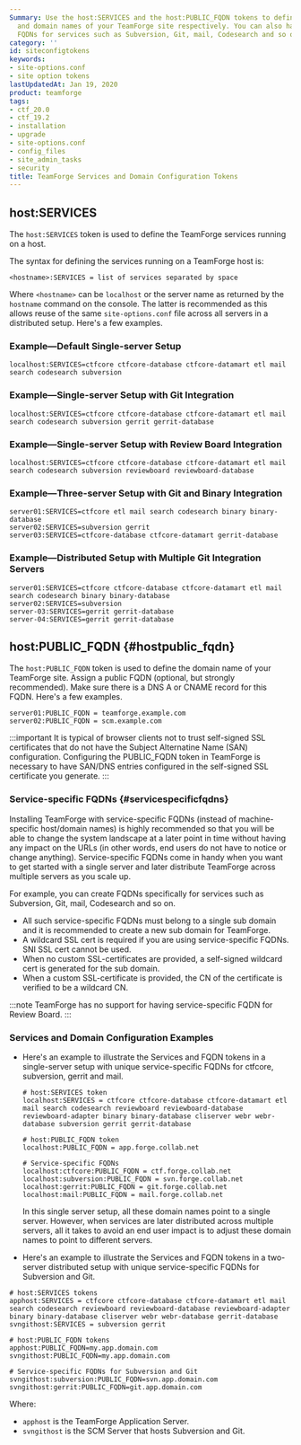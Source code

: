 ```yaml
---
Summary: Use the host:SERVICES and the host:PUBLIC_FQDN tokens to define the services
  and domain names of your TeamForge site respectively. You can also have unique service-specific
  FQDNs for services such as Subversion, Git, mail, Codesearch and so on.
category: ''
id: siteconfigtokens
keywords:
- site-options.conf
- site option tokens
lastUpdatedAt: Jan 19, 2020
product: teamforge
tags:
- ctf_20.0
- ctf_19.2
- installation
- upgrade
- site-options.conf
- config_files
- site_admin_tasks
- security
title: TeamForge Services and Domain Configuration Tokens
---
```



## host:SERVICES

The `host:SERVICES` token is used to define the TeamForge services running on a host. 

The syntax for defining the services running on a TeamForge host is:

```shell
<hostname>:SERVICES = list of services separated by space
````
Where `<hostname>` can be `localhost` or the server name as returned by the `hostname` command on the console. The latter is recommended as this allows reuse of the same ``site-options.conf`` file across all servers in a distributed setup. Here's a few examples.

### Example—Default Single-server Setup
```shell
localhost:SERVICES=ctfcore ctfcore-database ctfcore-datamart etl mail search codesearch subversion
````

### Example—Single-server Setup with Git Integration
```shell
localhost:SERVICES=ctfcore ctfcore-database ctfcore-datamart etl mail search codesearch subversion gerrit gerrit-database
````

### Example—Single-server Setup with Review Board Integration
```shell
localhost:SERVICES=ctfcore ctfcore-database ctfcore-datamart etl mail search codesearch subversion reviewboard reviewboard-database 
````

### Example—Three-server Setup with Git and Binary Integration
```shell
server01:SERVICES=ctfcore etl mail search codesearch binary binary-database
server02:SERVICES=subversion gerrit
server03:SERVICES=ctfcore-database ctfcore-datamart gerrit-database
````

### Example—Distributed Setup with Multiple Git Integration Servers
```shell
server01:SERVICES=ctfcore ctfcore-database ctfcore-datamart etl mail search codesearch binary binary-database
server02:SERVICES=subversion
server-03:SERVICES=gerrit gerrit-database
server-04:SERVICES=gerrit gerrit-database
````

## host:PUBLIC_FQDN {#hostpublic_fqdn} 
The `host:PUBLIC_FQDN` token is used to define the domain name of your TeamForge site. Assign a public FQDN (optional, but strongly recommended). Make sure there is a DNS A or CNAME record for this FQDN. Here's a few examples.

```shell
server01:PUBLIC_FQDN = teamforge.example.com
server02:PUBLIC_FQDN = scm.example.com
````

<!-- Artifact artf394570 : [doc] self signed certs to include SAN -->
:::important
It is typical of browser clients not to trust self-signed SSL certificates that do not have the Subject Alternatine Name (SAN) configuration. Configuring the PUBLIC_FQDN token in TeamForge is necessary to have SAN/DNS entries configured in the self-signed SSL certificate you generate.
:::

<!-- https://forge.collab.net/sf/go/artf301286#6 -->
<!-- :::note
You cannot have a separate PUBLIC_FQDN for EventQ." % -->

### Service-specific FQDNs {#servicespecificfqdns}

Installing TeamForge with service-specific FQDNs (instead of machine-specific host/domain names) is highly recommended so that you will be able to change the system landscape at a later point in time without having any impact on the URLs (in other words, end users do not have to notice or change anything). Service-specific FQDNs come in handy when you want to get started with a single server and later distribute TeamForge across multiple servers as you scale up.

For example, you can create FQDNs specifically for services such as Subversion, Git, mail, Codesearch and so on.
* All such service-specific FQDNs must belong to a single sub domain and it is recommended to create a new sub domain for TeamForge.
* A wildcard SSL cert is required if you are using service-specific FQDNs. SNI SSL cert cannot be used.
* When no custom SSL-certificates are provided, a self-signed wildcard cert is generated for the sub domain.
* When a custom SSL-certificate is provided, the CN of the certificate is verified to be a wildcard CN.

<!-- https://forge.collab.net/sf/go/artf304560#2 -->
:::note
TeamForge has no support for having service-specific FQDN for Review Board.
:::

### Services and Domain Configuration Examples

* Here's an example to illustrate the Services and FQDN tokens in a single-server setup with unique service-specific FQDNs for ctfcore, subversion, gerrit and mail.

  ```shell
  # host:SERVICES token
  localhost:SERVICES = ctfcore ctfcore-database ctfcore-datamart etl mail search codesearch reviewboard reviewboard-database reviewboard-adapter binary binary-database cliserver webr webr-database subversion gerrit gerrit-database

  # host:PUBLIC_FQDN token
  localhost:PUBLIC_FQDN = app.forge.collab.net

  # Service-specific FQDNs
  localhost:ctfcore:PUBLIC_FQDN = ctf.forge.collab.net
  localhost:subversion:PUBLIC_FQDN = svn.forge.collab.net
  localhost:gerrit:PUBLIC_FQDN = git.forge.collab.net
  localhost:mail:PUBLIC_FQDN = mail.forge.collab.net
  ````

  In this single server setup, all these domain names point to a single server. However, when services are later distributed across multiple servers, all it takes to avoid an end user impact is to adjust these domain names to point to different servers.

* Here's an example to illustrate the Services and FQDN tokens in a two-server distributed setup with unique service-specific FQDNs for Subversion and Git.
<!-- https://forge.collab.net/sf/go/artf391846#2 -->

  ```shell
  # host:SERVICES tokens
  apphost:SERVICES = ctfcore ctfcore-database ctfcore-datamart etl mail search codesearch reviewboard reviewboard-database reviewboard-adapter binary binary-database cliserver webr webr-database gerrit-database
  svngithost:SERVICES = subversion gerrit

  # host:PUBLIC_FQDN tokens
  apphost:PUBLIC_FQDN=my.app.domain.com
  svngithost:PUBLIC_FQDN=my.app.domain.com

  # Service-specific FQDNs for Subversion and Git
  svngithost:subversion:PUBLIC_FQDN=svn.app.domain.com
  svngithost:gerrit:PUBLIC_FQDN=git.app.domain.com
  ````

  Where: 
  * `apphost` is the TeamForge Application Server.
  * `svngithost` is the SCM Server that hosts Subversion and Git.



